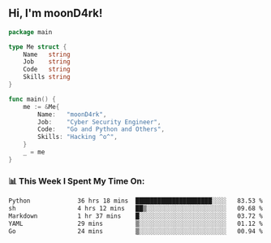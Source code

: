 <h2> Hi, I'm moonD4rk!</h2>

```go
package main

type Me struct {
	Name   string
	Job    string
	Code   string
	Skills string
}

func main() {
	me := &Me{
		Name:   "moonD4rk",
		Job:    "Cyber Security Engineer",
		Code:   "Go and Python and Others",
		Skills: "Hacking ^o^",
	}
	_ = me
}
```

<h3>📊 This Week I Spent My Time On:</h3>
<!-- <img align='right' src="https://github-readme-stats.vercel.app/api?username=moond4rk&show_icons=true&theme=radical", width="300" height="150"> -->

<!--START_SECTION:waka-->

```txt
Python             36 hrs 18 mins  █████████████████████░░░░   83.53 %
sh                 4 hrs 12 mins   ██▒░░░░░░░░░░░░░░░░░░░░░░   09.68 %
Markdown           1 hr 37 mins    █░░░░░░░░░░░░░░░░░░░░░░░░   03.72 %
YAML               29 mins         ▒░░░░░░░░░░░░░░░░░░░░░░░░   01.12 %
Go                 24 mins         ▒░░░░░░░░░░░░░░░░░░░░░░░░   00.94 %
```

<!--END_SECTION:waka-->


